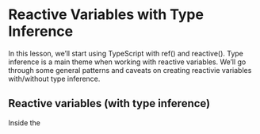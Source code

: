 # Reactive Variables with Type Inference

In this lesson, we’ll start using TypeScript with ref() and reactive(). Type inference is a main theme when working with reactive variables. We’ll go through some general patterns and caveats on creating reactivie variables with/without type inference.

## Reactive variables (with type inference)

Inside the <script> tag, we can now use ref() directly as if we’re still inside the setup() function:

```javaScript
<script setup lang="ts">
import { ref } frpm 'vue'

const count = ref(0)

</script>

```

Everything about ref and reactive is still the same, including type inference.

The code that we have here looks just like plain old JavaScript because the type of this variable is inferred.

Type inference is a huge part of using TypeScript. It will guess the type of the variable by just looking at the value you pass into the ref function. So even if you don’t specify the variable’s type, your IDE will still be able to show you the type info when you put your cursor over the variable.

Just like ref(), we can still use reactive() the same way as in the original Composition API syntax:

```javaScript
<script setup lang="ts">
import { ref } frpm 'vue'

const count = ref(0)

const appInfo = reactive({
  name: 'Counter',
  slogan: 'an app you can count on'
})

</script>

```
